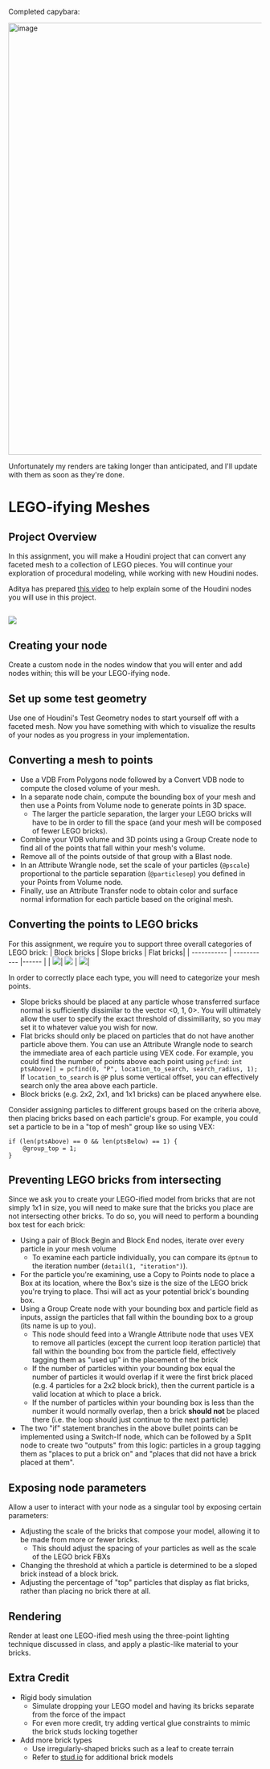Completed capybara:

<img width="860" alt="image" src="https://github.com/sherryli02/hw03-legos/assets/97941858/cfbb1153-0ccc-424f-af9f-8362abbeb9b3">


Unfortunately my renders are taking longer than anticipated, and I'll update with them as soon as they're done.

# LEGO-ifying Meshes

## Project Overview
In this assignment, you will make a Houdini project that can convert any faceted mesh to a collection of LEGO pieces.
You will continue your exploration of procedural modeling, while working with new Houdini nodes.

Aditya has prepared [this video](https://drive.google.com/file/d/1G9gQGdfXqjnIJN506FEyxsK1wS7M55hL/view) to help explain
some of the Houdini nodes you will use in this project.

![](lego_monster.png)
---

## Creating your node
Create a custom node in the nodes window that you will enter and add nodes within; this will be your LEGO-ifying node.

## Set up some test geometry
Use one of Houdini's Test Geometry nodes to start yourself off with a faceted mesh.
Now you have something with which to visualize the results of your nodes as you progress in your implementation.

## Converting a mesh to points
- Use a VDB From Polygons node followed by a Convert VDB node to compute the closed volume of your mesh.
- In a separate node chain, compute the bounding box of your mesh and then use a Points from Volume node to generate points in 3D space.
  - The larger the particle separation, the larger your LEGO bricks will have to be in order to fill the space (and your mesh will be composed of fewer LEGO bricks).
- Combine your VDB volume and 3D points using a Group Create node to find all of the points that fall within your mesh's volume.
- Remove all of the points outside of that group with a Blast node.
- In an Attribute Wrangle node, set the scale of your particles (`@pscale`) proportional to the particle separation (`@particlesep`) you defined in your Points from Volume node.
- Finally, use an Attribute Transfer node to obtain color and surface normal information for each particle based on the original mesh.

## Converting the points to LEGO bricks
For this assignment, we require you to support three overall categories of LEGO brick:
| Block bricks        | Slope bricks         | Flat bricks|
| -----------         | -----------          |------              |
| ![](block_brick.png)| ![](slope_brick.png) | ![](flat_brick.png)|

In order to correctly place each type, you will need to categorize your mesh points.
- Slope bricks should be placed at any particle whose transferred surface normal is sufficiently dissimilar to the vector <0, 1, 0>.
You will ultimately allow the user to specify the exact threshold of dissimiliarity, so you may set it to whatever value you wish for now.
- Flat bricks should only be placed on particles that do not have another particle above them.
You can use an Attribute Wrangle node to search the immediate area of each particle using VEX code.
For example, you could find the number of points above each point using `pcfind`: `int ptsAbove[] = pcfind(0, "P", location_to_search, search_radius, 1);`
If `location_to_search` is `@P` plus some vertical offset, you can effectively search only the area above each particle.
- Block bricks (e.g. 2x2, 2x1, and 1x1 bricks) can be placed anywhere else.

Consider assigning particles to different groups based on the criteria above, then placing bricks based on each particle's group.
For example, you could set a particle to be in a "top of mesh" group like so using VEX:
```
if (len(ptsAbove) == 0 && len(ptsBelow) == 1) {
    @group_top = 1;
}
```

## Preventing LEGO bricks from intersecting
Since we ask you to create your LEGO-ified model from bricks that are not simply 1x1 in size, you will need to make sure that
the bricks you place are not intersecting other bricks. To do so, you will need to perform a bounding box test for each brick:
- Using a pair of Block Begin and Block End nodes, iterate over every particle in your mesh volume
  - To examine each particle individually, you can compare its `@ptnum` to the iteration number (`detail(1, "iteration")`).
- For the particle you're examining, use a Copy to Points node to place a Box at its location,
where the Box's size is the size of the LEGO brick you're trying to place. Thsi will act as your potential brick's bounding box.
- Using a Group Create node with your bounding box and particle field as inputs,
assign the particles that fall within the bounding box to a group (its name is up to you).
  - This node should feed into a Wrangle Attribute node that uses VEX to remove all particles
(except the current loop iteration particle) that fall within the bounding box
from the particle field, effectively tagging them as "used up" in the placement of the brick
  - If the number of particles within your bounding box equal the number of particles it
would overlap if it were the first brick placed (e.g. 4 particles for a 2x2 block brick),
then the current particle is a valid location at which to place a brick.
  - If the number of particles within your bounding box is less than the number it would normally overlap,
then a brick __should not__ be placed there (i.e. the loop should just continue to the next particle)
- The two "if" statement branches in the above bullet points can be implemented using a Switch-If node,
 which can be followed by a Split node to create two "outputs" from this logic: particles in a group tagging them as
"places to put a brick on" and "places that did not have a brick placed at them".

## Exposing node parameters
Allow a user to interact with your node as a singular tool by exposing certain parameters:
- Adjusting the scale of the bricks that compose your model, allowing it to be made from more or fewer bricks.
  - This should adjust the spacing of your particles as well as the scale of the LEGO brick FBXs
- Changing the threshold at which a particle is determined to be a sloped brick instead of a block brick.
- Adjusting the percentage of "top" particles that display as flat bricks, rather than placing no brick there at all.

## Rendering
Render at least one LEGO-ified mesh using the three-point lighting technique discussed in class, and apply a plastic-like material to your bricks.

## Extra Credit
- Rigid body simulation
  - Simulate dropping your LEGO model and having its bricks separate from the force of the impact
  - For even more credit, try adding vertical glue constraints to mimic the brick studs locking together
- Add more brick types
  - Use irregularly-shaped bricks such as a leaf to create terrain
  - Refer to [stud.io](https://www.bricklink.com/v3/studio/download.page) for additional brick models
